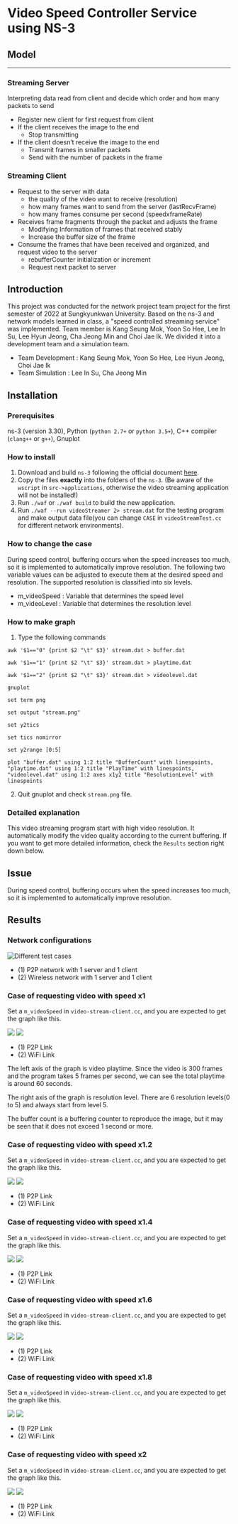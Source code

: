 # Video Speed Controller Service using NS-3

## Model

---

### Streaming Server

Interpreting data read from client and decide which order and how many packets to send

- Register new client for first request from client
- If the client receives the image to the end
    - Stop transmitting
- If the client doesn’t receive the image to the end
    - Transmit frames in smaller packets
    - Send with the number of packets in the frame
    

### Streaming Client

- Request to the server with data
    - the quality of the video want to receive (resolution)
    - how many frames want to send from the server (lastRecvFrame)
    - how many frames consume per second (speedxframeRate)
- Receives frame fragments through the packet and adjusts the frame
    - Modifying Information of frames that received stably
    - Increase the buffer size of the frame
- Consume the frames that have been received and organized, and request video to the server
    - rebufferCounter initialization or increment
    - Request next packet to server


## Introduction

This project was conducted for the network project team project for the first semester of 2022 at Sungkyunkwan University.
Based on the ns-3 and network models learned in class, a "speed controlled streaming service" was implemented.
Team member is Kang Seung Mok, Yoon So Hee, Lee In Su, Lee Hyun Jeong, Cha Jeong Min and Choi Jae Ik.
We divided it into a development team and a simulation team.

- Team Development : Kang Seung Mok, Yoon So Hee, Lee Hyun Jeong, Choi Jae Ik
- Team Simulation : Lee In Su, Cha Jeong Min

## Installation

### Prerequisites
ns-3 (version 3.30), Python (`python 2.7+` or `python 3.5+`), C++ compiler (`clang++` or `g++`), Gnuplot

### How to install

1. Download and build `ns-3` following the official document [here](https://www.nsnam.org/docs/release/3.30/tutorial/singlehtml/index.html#getting-started).
2. Copy the files **exactly** into the folders of the `ns-3`. (Be aware of the `wscript` in `src->applications`, otherwise the video streaming application will not be installed!)
3. Run `./waf` or `./waf build` to build the new application.
4. Run `./waf --run videoStreamer 2> stream.dat` for the testing program and make output data file(you can change `CASE` in `videoStreamTest.cc` for different network environments).

### How to change the case
During speed control, buffering occurs when the speed increases too much, so it is implemented to automatically improve resolution.
The following two variable values can be adjusted to execute them at the desired speed and resolution. The supported resolution is classified into six levels.

- m_videoSpeed : Variable that determines the speed level
- m_videoLevel : Variable that determines the resolution level

### How to make graph
1. Type the following commands 

`awk '$1=="0" {print $2 "\t" $3}' stream.dat > buffer.dat`

`awk '$1=="1" {print $2 "\t" $3}' stream.dat > playtime.dat`

`awk '$1=="2" {print $2 "\t" $3}' stream.dat > videolevel.dat`

`gnuplot`

`set term png`

`set output "stream.png"`

`set y2tics`

`set tics nomirror`

`set y2range [0:5]`

`plot "buffer.dat" using 1:2 title "BufferCount" with linespoints, "playtime.dat" using 1:2 title "PlayTime" with linespoints, "videolevel.dat" using 1:2 axes x1y2 title "ResolutionLevel" with linespoints`

2. Quit gnuplot and check `stream.png` file.


### Detailed explanation
This video streaming program start with high video resolution. It automatically modify the video quality according to the current buffering. If you want to get more detailed information, check the `Results` section right down below.

## Issue

During speed control, buffering occurs when the speed increases too much, so it is implemented to automatically improve resolution.

## Results

### Network configurations

![Different test cases](./attachments/network_cases.png)

- (1) P2P network with 1 server and 1 client
- (2) Wireless network with 1 server and 1 client

 
### Case of requesting video with speed x1

Set a `m_videoSpeed` in `video-stream-client.cc`, and you are expected to get the graph like this.

![](./attachments/Result/stream_p2p_1.png)
![](./attachments/Result/stream_wifi_1.png)
- (1) P2P Link
- (2) WiFi Link

The left axis of the graph is video playtime. Since the video is 300 frames and the program takes 5 frames per second, we can see the total playtime is around 60 seconds.

The right axis of the graph is resolution level. There are 6 resolution levels(0 to 5) and always start from level 5.

The buffer count is a buffering counter to reproduce the image, but it may be seen that it does not exceed 1 second or more.


### Case of requesting video with speed x1.2

Set a `m_videoSpeed` in `video-stream-client.cc`, and you are expected to get the graph like this.

![](./attachments/Result/stream_p2p_1.2.png)
![](./attachments/Result/stream_wifi_1.2.png)
- (1) P2P Link
- (2) WiFi Link

### Case of requesting video with speed x1.4

Set a `m_videoSpeed` in `video-stream-client.cc`, and you are expected to get the graph like this.

![](./attachments/Result/stream_p2p_1.4.png)
![](./attachments/Result/stream_wifi_1.4.png)
- (1) P2P Link
- (2) WiFi Link

### Case of requesting video with speed x1.6

Set a `m_videoSpeed` in `video-stream-client.cc`, and you are expected to get the graph like this.

![](./attachments/Result/stream_p2p_1.6.png)
![](./attachments/Result/stream_wifi_1.6.png)
- (1) P2P Link
- (2) WiFi Link

### Case of requesting video with speed x1.8

Set a `m_videoSpeed` in `video-stream-client.cc`, and you are expected to get the graph like this.

![](./attachments/Result/stream_p2p_1.8.png)
![](./attachments/Result/stream_wifi_1.8.png)
- (1) P2P Link
- (2) WiFi Link

### Case of requesting video with speed x2

Set a `m_videoSpeed` in `video-stream-client.cc`, and you are expected to get the graph like this.

![](./attachments/Result/stream_p2p_2.png)
![](./attachments/Result/stream_wifi_2.png)
- (1) P2P Link
- (2) WiFi Link
